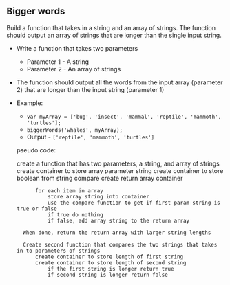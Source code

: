 ## Bigger words

Build a function that takes in a string and an array of strings. The function should output an array of strings that are longer than the single input string.

- Write a function that takes two parameters
	- Parameter 1 - A string
	- Parameter 2 - An array of strings
- The function should output all the words from the input array (parameter 2) that are longer than the input string (parameter 1)
- Example:
	- `var myArray = ['bug', 'insect', 'mammal', 'reptile', 'mammoth', 'turtles'];`
	- `biggerWords('whales', myArray);`
	- Output - `['reptile', 'mammoth', 'turtles']`

	pseudo code:

	create a function that has two parameters, a string, and array of strings
		create container to store array parameter string
		create container to store boolean from string compare
		create return array container

			for each item in array
				store array string into container 
				use the compare function to get if first param string is true or false
				if true do nothing
				if false, add array string to the return array 

		When done, return the return array with larger string lengths

		Create second function that compares the two strings that takes in to parameters of strings
			create container to store length of first string
			create container to store length of second string
				if the first string is longer return true
				if second string is longer return false

		
